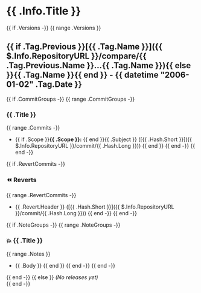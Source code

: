 # {{ .Info.Title }}

{{ if .Versions -}}
{{ range .Versions }}
## {{ if .Tag.Previous }}[{{ .Tag.Name }}]({{ $.Info.RepositoryURL }}/compare/{{ .Tag.Previous.Name }}...{{ .Tag.Name }}){{ else }}{{ .Tag.Name }}{{ end }} - {{ datetime "2006-01-02" .Tag.Date }}

{{ if .CommitGroups -}}
{{ range .CommitGroups -}}
### {{ .Title }}
{{ range .Commits -}}
- {{ if .Scope }}**{{ .Scope }}:** {{ end }}{{ .Subject }} ([{{ .Hash.Short }}]({{ $.Info.RepositoryURL }}/commit/{{ .Hash.Long }}))
{{ end }}
{{ end -}}
{{ end -}}

{{ if .RevertCommits -}}
### ⏪ Reverts
{{ range .RevertCommits -}}
- {{ .Revert.Header }} ([{{ .Hash.Short }}]({{ $.Info.RepositoryURL }}/commit/{{ .Hash.Long }}))
{{ end -}}
{{ end -}}

{{ if .NoteGroups -}}
{{ range .NoteGroups -}}
### 💥 {{ .Title }}
{{ range .Notes }}
- {{ .Body }}
{{ end }}
{{ end -}}
{{ end -}}

{{ end -}}
{{ else }}
*(No releases yet)*  
{{ end -}}
